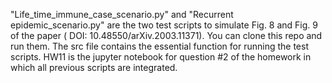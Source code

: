 "Life_time_immune_case_scenario.py" and "Recurrent epidemic_scenario.py" are the two test scripts to simulate Fig. 8 and Fig. 9 of the paper ( DOI: 10.48550/arXiv.2003.11371).
You can clone this repo and run them. The src file contains the essential function for running the test scripts.
HW11 is the jupyter notebook for question #2 of the homework in which all previous scripts are integrated.
